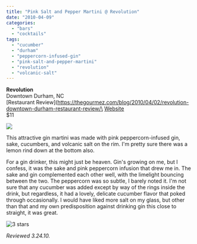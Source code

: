 ```yaml
---
title: "Pink Salt and Pepper Martini @ Revolution"
date: "2010-04-09"
categories:
  - "bars"
  - "cocktails"
tags:
  - "cucumber"
  - "durham"
  - "peppercorn-infused-gin"
  - "pink-salt-and-pepper-martini"
  - "revolution"
  - "volcanic-salt"
---
```


**Revolution**\
Downtown Durham, NC\
[Restaurant Review](https://thegourmez.com/blog/2010/04/02/revolution-downtown-durham-restaurant-review/\
[Website](http://www.revolutionrestaurant.com/Revolution_Durham/Revolution_Enter.html)\
$11

![](http://www.thegourmez.com/gourmez/photos/revolution07.JPG)

This attractive gin martini was made with pink peppercorn-infused gin, sake, cucumbers, and volcanic salt on the rim. I'm pretty sure there was a lemon rind down at the bottom also.

For a gin drinker, this might just be heaven. Gin's growing on me, but I confess, it was the sake and pink peppercorn infusion that drew me in. The sake and gin complemented each other well, with the limelight bouncing between the two. The peppercorn was so subtle, I barely noted it. I'm not sure that any cucumber was added except by way of the rings inside the drink, but regardless, it had a lovely, delicate cucumber flavor that poked through occasionally. I would have liked more salt on my glass, but other than that and my own predisposition against drinking gin this close to straight, it was great.




<div class="caption">

![3 stars](http://s3.amazonaws.com/thegourmez-wpmedia/2009/02/rating_avocado1.gif "rating_avocado1")</div>


_Reviewed 3.24.10._
